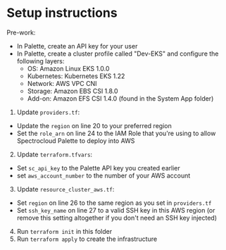 # Setup instructions
Pre-work:
* In Palette, create an API key for your user
* In Palette, create a cluster profile called "Dev-EKS" and configure the following layers:
  * OS:         Amazon Linux EKS 1.0.0
  * Kubernetes: Kubernetes EKS 1.22
  * Network:    AWS VPC CNI
  * Storage:    Amazon EBS CSI 1.8.0
  * Add-on:     Amazon EFS CSI 1.4.0 (found in the System App folder)

1. Update `providers.tf`:
  * Update the `region` on line 20 to your preferred region
  * Set the `role_arn` on line 24 to the IAM Role that you're using to allow Spectrocloud Palette to deploy into AWS

2. Update `terraform.tfvars`:
  * Set `sc_api_key` to the Palette API key you created earlier
  * set `aws_account_number` to the number of your AWS account 

3. Update `resource_cluster_aws.tf`:
  * Set `region` on line 26 to the same region as you set in `providers.tf`
  * Set `ssh_key_name` on line 27 to a valid SSH key in this AWS region (or remove this setting altogether if you don't need an SSH key injected)

4. Run `terraform init` in this folder
5. Run `terraform apply` to create the infrastructure